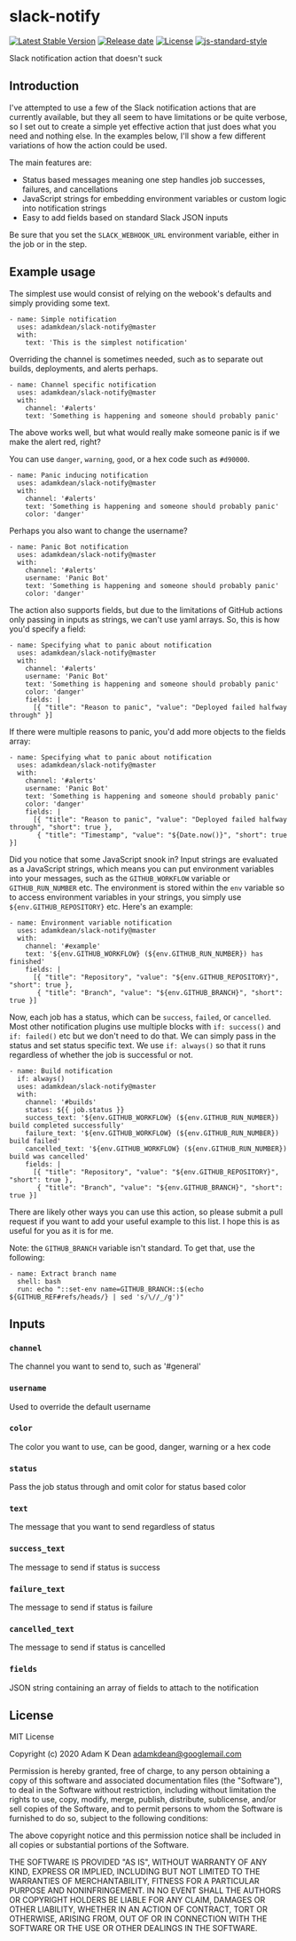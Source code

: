 # slack-notify

[![Latest Stable Version](https://img.shields.io/packagist/v/adamkdean/slack-notify?label=version)](https://packagist.org/packages/adamkdean/slack-notify) [![Release date](https://img.shields.io/github/release-date/adamkdean/slack-notify)](https://packagist.org/packages/adamkdean/slack-notify) [![License](https://img.shields.io/packagist/l/adamkdean/slack-notify)](https://packagist.org/packages/adamkdean/slack-notify) [![js-standard-style](https://img.shields.io/badge/code%20style-standard-brightgreen.svg)](http://standardjs.com)

Slack notification action that doesn't suck

## Introduction

I've attempted to use a few of the Slack notification actions that are currently available, but they all seem to have limitations or be quite verbose, so I set out to create a simple yet effective action that just does what you need and nothing else. In the examples below, I'll show a few different variations of how the action could be used.

The main features are:
- Status based messages meaning one step handles job successes, failures, and cancellations
- JavaScript strings for embedding environment variables or custom logic into notification strings
- Easy to add fields based on standard Slack JSON inputs

Be sure that you set the `SLACK_WEBHOOK_URL` environment variable, either in the job or in the step.

## Example usage

The simplest use would consist of relying on the webook's defaults and simply providing some text.

```
- name: Simple notification
  uses: adamkdean/slack-notify@master
  with:
    text: 'This is the simplest notification'
```

Overriding the channel is sometimes needed, such as to separate out builds, deployments, and alerts perhaps.

```
- name: Channel specific notification
  uses: adamkdean/slack-notify@master
  with:
    channel: '#alerts'
    text: 'Something is happening and someone should probably panic'
```

The above works well, but what would really make someone panic is if we make the alert red, right?

You can use `danger`, `warning`, `good`, or a hex code such as `#d90000`.

```
- name: Panic inducing notification
  uses: adamkdean/slack-notify@master
  with:
    channel: '#alerts'
    text: 'Something is happening and someone should probably panic'
    color: 'danger'
```

Perhaps you also want to change the username?

```
- name: Panic Bot notification
  uses: adamkdean/slack-notify@master
  with:
    channel: '#alerts'
    username: 'Panic Bot'
    text: 'Something is happening and someone should probably panic'
    color: 'danger'
```

The action also supports fields, but due to the limitations of GitHub actions only passing in inputs as strings, we can't use yaml arrays. So, this is how you'd specify a field:

```
- name: Specifying what to panic about notification
  uses: adamkdean/slack-notify@master
  with:
    channel: '#alerts'
    username: 'Panic Bot'
    text: 'Something is happening and someone should probably panic'
    color: 'danger'
    fields: |
      [{ "title": "Reason to panic", "value": "Deployed failed halfway through" }]
```

If there were multiple reasons to panic, you'd add more objects to the fields array:

```
- name: Specifying what to panic about notification
  uses: adamkdean/slack-notify@master
  with:
    channel: '#alerts'
    username: 'Panic Bot'
    text: 'Something is happening and someone should probably panic'
    color: 'danger'
    fields: |
      [{ "title": "Reason to panic", "value": "Deployed failed halfway through", "short": true },
       { "title": "Timestamp", "value": "${Date.now()}", "short": true }]
```

Did you notice that some JavaScript snook in? Input strings are evaluated as a JavaScript strings, which means you can put environment variables into your messages, such as the `GITHUB_WORKFLOW` variable or `GITHUB_RUN_NUMBER` etc. The environment is stored within the `env` variable so to access environment variables in your strings, you simply use `${env.GITHUB_REPOSITORY}` etc. Here's an example:

```
- name: Environment variable notification
  uses: adamkdean/slack-notify@master
  with:
    channel: '#example'
    text: '${env.GITHUB_WORKFLOW} (${env.GITHUB_RUN_NUMBER}) has finished'
    fields: |
      [{ "title": "Repository", "value": "${env.GITHUB_REPOSITORY}", "short": true },
       { "title": "Branch", "value": "${env.GITHUB_BRANCH}", "short": true }]
```

Now, each job has a status, which can be `success`, `failed`, or `cancelled`. Most other notification plugins use multiple blocks with `if: success()` and `if: failed()` etc but we don't need to do that. We can simply pass in the status and set status specific text. We use `if: always()` so that it runs regardless of whether the job is successful or not.

```
- name: Build notification
  if: always()
  uses: adamkdean/slack-notify@master
  with:
    channel: '#builds'
    status: ${{ job.status }}
    success_text: '${env.GITHUB_WORKFLOW} (${env.GITHUB_RUN_NUMBER}) build completed successfully'
    failure_text: '${env.GITHUB_WORKFLOW} (${env.GITHUB_RUN_NUMBER}) build failed'
    cancelled_text: '${env.GITHUB_WORKFLOW} (${env.GITHUB_RUN_NUMBER}) build was cancelled'
    fields: |
      [{ "title": "Repository", "value": "${env.GITHUB_REPOSITORY}", "short": true },
       { "title": "Branch", "value": "${env.GITHUB_BRANCH}", "short": true }]
```

There are likely other ways you can use this action, so please submit a pull request if you want to add your useful example to this list. I hope this is as useful for you as it is for me.

Note: the `GITHUB_BRANCH` variable isn't standard. To get that, use the following:

```
- name: Extract branch name
  shell: bash
  run: echo "::set-env name=GITHUB_BRANCH::$(echo ${GITHUB_REF#refs/heads/} | sed 's/\//_/g')"
```

## Inputs

### `channel`

The channel you want to send to, such as '#general'

### `username`

Used to override the default username

### `color`

The color you want to use, can be good, danger, warning or a hex code

### `status`

Pass the job status through and omit color for status based color

### `text`

The message that you want to send regardless of status

### `success_text`

The message to send if status is success

### `failure_text`

The message to send if status is failure

### `cancelled_text`

The message to send if status is cancelled

### `fields`

JSON string containing an array of fields to attach to the notification

## License

MIT License

Copyright (c) 2020 Adam K Dean <adamkdean@googlemail.com>

Permission is hereby granted, free of charge, to any person obtaining a copy
of this software and associated documentation files (the "Software"), to deal
in the Software without restriction, including without limitation the rights
to use, copy, modify, merge, publish, distribute, sublicense, and/or sell
copies of the Software, and to permit persons to whom the Software is
furnished to do so, subject to the following conditions:

The above copyright notice and this permission notice shall be included in all
copies or substantial portions of the Software.

THE SOFTWARE IS PROVIDED "AS IS", WITHOUT WARRANTY OF ANY KIND, EXPRESS OR
IMPLIED, INCLUDING BUT NOT LIMITED TO THE WARRANTIES OF MERCHANTABILITY,
FITNESS FOR A PARTICULAR PURPOSE AND NONINFRINGEMENT. IN NO EVENT SHALL THE
AUTHORS OR COPYRIGHT HOLDERS BE LIABLE FOR ANY CLAIM, DAMAGES OR OTHER
LIABILITY, WHETHER IN AN ACTION OF CONTRACT, TORT OR OTHERWISE, ARISING FROM,
OUT OF OR IN CONNECTION WITH THE SOFTWARE OR THE USE OR OTHER DEALINGS IN THE
SOFTWARE.
